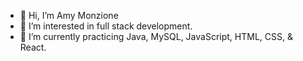 - 👋 Hi, I’m Amy Monzione
- 👀 I’m interested in full stack development.
- 🌱 I’m currently practicing Java, MySQL, JavaScript, HTML, CSS, & React.


<!---
CodingVegas/CodingVegas is a ✨ special ✨ repository because its `README.md` (this file) appears on your GitHub profile.
You can click the Preview link to take a look at your changes.
--->
